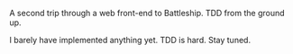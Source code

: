 A second trip through a web front-end to Battleship. TDD from the ground up.

I barely have implemented anything yet. TDD is hard. Stay tuned.
